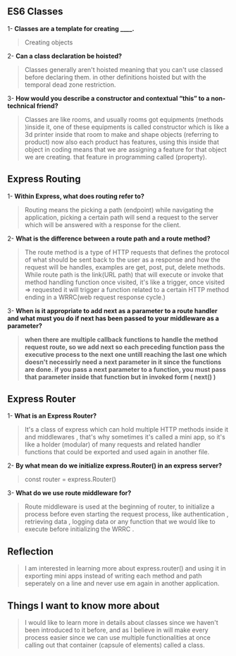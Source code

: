 
## ES6 Classes

1- **Classes are a template for creating ____.**
>Creating objects

2- **Can a class declaration be hoisted?**

> Classes generally aren't hoisted meaning that you can't use classed before declaring them. in other definitions hoisted but with the temporal dead zone restriction.

3- **How would you describe a constructor and contextual “this” to a non-technical friend?**

> Classes are like rooms, and usually rooms got equipments (methods )inside it, one of these equipments is called constructor which is like a 3d printer inside that room to make and shape objects (referring to product) now also each product has features, using this inside that object in coding means that we are assigning a feature for that object we are creating. that feature in programming called (property).

## Express Routing

1- **Within Express, what does routing refer to?**

>Routing means the picking a path (endpoint) while navigating the application, picking a certain path will send a request to the server which will be answered with a response for the client.

2- **What is the difference between a route path and a route method?**

>The route method is a type of HTTP requests that defines the protocol of what should be sent back to the user as a response and how the request will be handles, examples are get, post, put, delete methods. While route path is the link(URL path) that will execute or invoke that method handling function once visited, it's like a trigger, once visited => requested it will trigger a function related to a certain HTTP method ending in a WRRC(web request response cycle.)

3- **When is it appropriate to add next as a parameter to a route handler and what must you do if next has been passed to your middleware as a parameter?**

> **when there are multiple callback functions to handle the method request route, so we add next so each preceding function pass the executive process to the next one untill reaching the last one which doesn't necessirly need a next parameter in it since the functions are done. if you pass a next parameter to a function, you must pass that parameter inside that function but in invoked form ( next() )**

## Express Router

1- **What is an Express Router?**

>It's a class of express which can hold multiple HTTP methods inside it and middlewares , that's why sometimes it's called a mini app, so it's like a holder (modular) of many requests and related handler functions that could be exported and used again in another file.

2- **By what mean do we initialize express.Router() in an express server?**

>const router = express.Router()

3- **What do we use route middleware for?**

>Route middleware is used at the beginning of router, to initialize a process before even starting the request process, like authentication , retrieving data , logging data or any function that we would like to execute before initializing the WRRC .

## Reflection

>I am interested in learning more about express.router() and using it in exporting mini apps instead of writing each method and path seperately on a line and never use em again in another application.

## Things I want to know more about

>I would like to learn more in details about classes since we haven't been introduced to it before, and as I believe in will make every process easier since we can use multiple functionalities at once calling out that container (capsule of elements) called a class.
